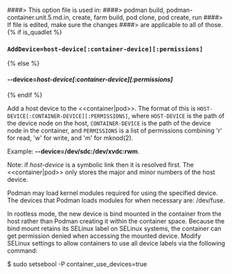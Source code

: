 ####> This option file is used in:
####>   podman build, podman-container.unit.5.md.in, create, farm build, pod clone, pod create, run
####> If file is edited, make sure the changes
####> are applicable to all of those.
{% if is_quadlet %}
### `AddDevice=host-device[:container-device][:permissions]`
{% else %}
#### **--device**=*host-device[:container-device][:permissions]*
{% endif %}

Add a host device to the <<container|pod>>. The format of this is
`HOST-DEVICE[:CONTAINER-DEVICE][:PERMISSIONS]`, where `HOST-DEVICE` is the path of
the device node on the host, `CONTAINER-DEVICE` is the path of the device node in
the container, and `PERMISSIONS` is a list of permissions combining 'r' for read,
'w' for write, and 'm' for mknod(2).

Example: **--device=/dev/sdc:/dev/xvdc:rwm**.

Note: if *host-device* is a symbolic link then it is resolved first.
The <<container|pod>> only stores the major and minor numbers of the host device.

Podman may load kernel modules required for using the specified
device. The devices that Podman loads modules for when necessary are:
/dev/fuse.

In rootless mode, the new device is bind mounted in the container from the host
rather than Podman creating it within the container space. Because the bind
mount retains its SELinux label on SELinux systems, the container can get
permission denied when accessing the mounted device. Modify SELinux settings to
allow containers to use all device labels via the following command:

$ sudo setsebool -P  container_use_devices=true
